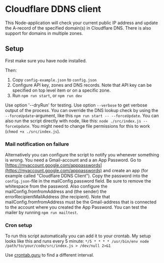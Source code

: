 # Cloudflare DDNS client
This Node-application will check your current public IP address and update the A-record of the specified domain(s) in Cloudflare DNS. There is also support for domains in multiple zones.

## Setup
First make sure you have node installed.

Then:
1. Copy `config-example.json` to `config.json`
2. Configure API key, zones and DNS records. Note that API key can be specified on top level item or on a specific zone.
3. Run `npm run start`, or `npm run dev`

Use option '--dryRun' for testing. Use option `--verbose` to get verbose output of the process. You can override the DNS lookup check by using the `--forceUpdate`-argument, like this `npm run start -- --forceUpdate`. You can also run the script directly with node, like this: `node ./src/index.js --forceUpdate`. You might need to change file permissions for this to work (`chmod +x ./src/index.js`).

### Mail notification on failure
Alternatively you can configure the script to notify you whenever something is wrong. You need a Gmail-account and a an App Password. Go to [https://myaccount.google.com/apppasswords](https://myaccount.google.com/apppasswords) and create an app (for example called "Cloudflare DDNS Client"). Copy the password into the `config.json`-file in the mailConfig.password field. Be sure to remove the whitespace from the password. Also configure the mailConfig.fromfromAddress and (the sender) the errorRecipientMailAddress (the recipient). Note that mailConfig.fromfromAddress must be the Gmail-address that is connected to the account where you created the App Password. You can test the mailer by running `npm run mailtest`.

### Cron setup

To run this script automatically you can add it to your crontab. My setup looks like this and runs every 5 minute:
`*/5 * * * * /usr/bin/env node /path/to/your/code/src/index.js > /dev/null 2>&1`

Use [crontab.guru](https://crontab.guru/) to find a different interval.
